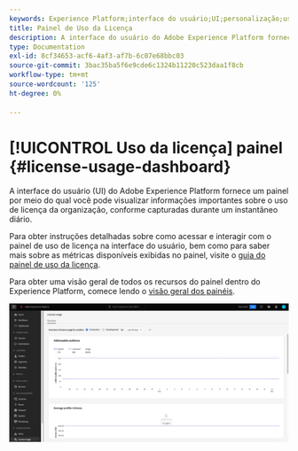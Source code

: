 ```yaml
---
keywords: Experience Platform;interface do usuário;UI;personalização;uso de licença painel;painel;uso de licença;direito;consumo
title: Painel de Uso da Licença
description: A interface do usuário do Adobe Experience Platform fornece um painel por meio do qual você pode exibir informações importantes sobre o uso de licença da organização.
type: Documentation
exl-id: 8cf34653-acf6-4af3-af7b-6c07e68bbc03
source-git-commit: 3bac35ba5f6e9cde6c1324b11220c523daa1f8cb
workflow-type: tm+mt
source-wordcount: '125'
ht-degree: 0%

---
```


# [!UICONTROL Uso da licença] painel {#license-usage-dashboard}

A interface do usuário (UI) do Adobe Experience Platform fornece um painel por meio do qual você pode visualizar informações importantes sobre o uso de licença da organização, conforme capturadas durante um instantâneo diário.

Para obter instruções detalhadas sobre como acessar e interagir com o painel de uso de licença na interface do usuário, bem como para saber mais sobre as métricas disponíveis exibidas no painel, visite o [guia do painel de uso da licença](../../dashboards/guides/license-usage.md).

Para obter uma visão geral de todos os recursos do painel dentro do Experience Platform, comece lendo o [visão geral dos painéis](../../dashboards/home.md).

![](../../dashboards/images/license-usage/dashboard-overview.png)
